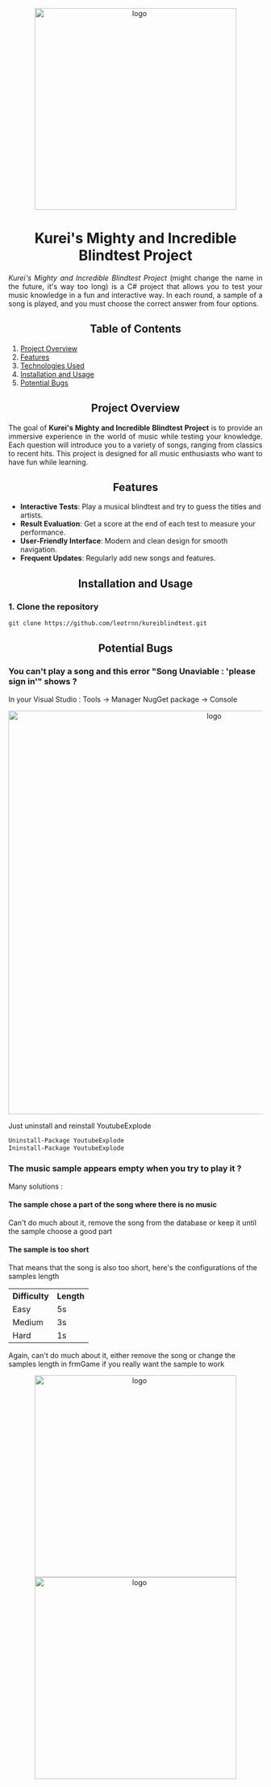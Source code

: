 <p align="center">
    <img src="https://github.com/user-attachments/assets/420e8260-a19c-4e91-a091-7b8aa4c59bd0" alt="logo" width="400">
</p>

<h1 align="center">Kurei's Mighty and Incredible Blindtest Project</h1>

<p align="justify"><em>Kurei's Mighty and Incredible Blindtest Project</em> (might change the name in the future, it's way too long) is a C# project that allows you to test your music knowledge in a fun and interactive way. In each round, a sample of a song is played, and you must choose the correct answer from four options.</p>

<h2 align="center">Table of Contents</h2>

1. [Project Overview](#project-overview)
2. [Features](#features)
3. [Technologies Used](#technologies-used)
4. [Installation and Usage](#installation-and-usage)
5. [Potential Bugs](#potential-bugs)

<h2 align="center">Project Overview</h2>

<p align="justify">The goal of <strong>Kurei's Mighty and Incredible Blindtest Project</strong> is to provide an immersive experience in the world of music while testing your knowledge. Each question will introduce you to a variety of songs, ranging from classics to recent hits. This project is designed for all music enthusiasts who want to have fun while learning.</p>

<h2 align="center">Features</h2>

- **Interactive Tests**: Play a musical blindtest and try to guess the titles and artists.
- **Result Evaluation**: Get a score at the end of each test to measure your performance.
- **User-Friendly Interface**: Modern and clean design for smooth navigation.
- **Frequent Updates**: Regularly add new songs and features.

<h2 align="center">Installation and Usage</h2>

<h3>1. Clone the repository</h3>

```bash
git clone https://github.com/leotrnn/kureiblindtest.git
```

<h2 align="center">Potential Bugs</h2>

<h3>You can't play a song and this error "Song Unaviable : 'please sign in'" shows ?</h3>
<p align="justify">In your Visual Studio : Tools -> Manager NugGet package -> Console</p>
<p align="center">
    <img src="https://github.com/user-attachments/assets/ee6ecae1-116a-439d-8f8c-ac6fd7d7e997" alt="logo" width="800">
</p>
<p align="justify">Just uninstall and reinstall YoutubeExplode</p>

```bash
Uninstall-Package YoutubeExplode
Ininstall-Package YoutubeExplode
```

<h3>The music sample appears empty when you try to play it ?</h3>

<p align="Justify">Many solutions :</p>

<h4>The sample chose a part of the song where there is no music</h4>
<p>Can't do much about it, remove the song from the database or keep it until the sample choose a good part</p>

<h4>The sample is too short</h4>
<p>That means that the song is also too short, here's the configurations of the samples length</p>
<table>
    <tr>
        <th>Difficulty</th>
        <th>Length</th>
    </tr>
    <tr>
        <td>Easy</td>
        <td>5s</td>
    </tr>
     <tr>
        <td>Medium</td>
        <td>3s</td>
    </tr>
     <tr>
        <td>Hard</td>
        <td>1s</td>
    </tr>
</table>
<p>Again, can't do much about it, either remove the song or change the samples length in frmGame if you really want the sample to work</p>
<p align="center">
    <img src="https://github.com/user-attachments/assets/9d54ad02-7f14-461d-8324-60605c0db1b2" alt="logo" width="400">
    <img src="https://github.com/user-attachments/assets/89c2d61f-8d3c-4530-b3c6-766b31ae9008" alt="logo" width="400">
</p>

